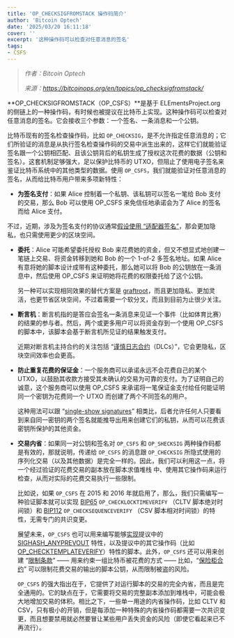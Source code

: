 ```yaml
---
title: 'OP_CHECKSIGFROMSTACK 操作码简介'
author: 'Bitcoin Optech'
date: '2025/03/20 16:11:18'
cover: ''
excerpt: '这种操作码可以检查对任意消息的签名'
tags:
- CSFS
---
```



> *作者：Bitcoin Optech*
> 
> *来源：<https://bitcoinops.org/en/topics/op_checksigfromstack/>*



**OP_CHECKSIGFROMSTACK（OP_CSFS）**是基于 ELEmentsProject.org 的侧链上的一种操作码，有时候也被提议在比特币上实现。这种操作码可以检查对任意消息的签名。它会接收三个参数：一个签名、一条消息和一个公钥。

比特币现有的签名检查操作码，比如 `OP_CHECKSIG`，是不允许指定任意消息的；它们所验证的消息是从执行签名检查操作码的交易中派生出来的，这样它们就能验证签名跟一个公钥相匹配、且该公钥背后的私钥生成了授权这次花费的数据（公钥和签名）。这套机制足够强大，足以保护比特币的 UTXO，但阻止了使用电子签名来鉴证比特币系统中的其他类型的数据。使用 `OP_CSFS`，我们就能验证对任意消息的签名，从而给比特币用户带来多项新特性：

-  **为签名支付**：如果 Alice 控制着一个私钥、该私钥可以签名一笔给 Bob 支付的交易，那么 Bob 可以使用 OP_CSFS 来免信任地承诺会为了 Alice 的签名而给 Alice 支付。

  不过，近期，涉及为签名支付的协议通常[假设使用 “适配器签名”](https://gnusha.org/url/https://lists.linuxfoundation.org/pipermail/lightning-dev/2019-July/002077.html)，那会更加隐私，也只需使用更少的区块空间。

- **委托**：Alice 可能希望委托授权 Bob 来花费她的资金，但又不想显式地创建一笔链上交易、将资金转移到她和 Bob 的一个 1-of-2 多签名地址。如果 Alice 有意将她的脚本设计成带有这种委托，那么她可以将 Bob 的公钥放在一条消息中，然后使用 OP_CSFS 来证明她将花费的权限委托给了这个公钥。

  另一种可以实现相同效果的替代方案是 [graftroot](https://gnusha.org/url/https://lists.linuxfoundation.org/pipermail/bitcoin-dev/2018-February/015700.html)，而且更加隐私、更加灵活，也更节省区块空间，不过着需要一个软分叉，而且到目前为止很少关注。

- **断言机**：断言机指的是答应会签名一条消息来见证一个事件（比如体育比赛）的结果的参与者。然后，两个或更多用户可以将资金存到一个使用 OP_CSFS 的脚本中，该脚本会基于断言机所见证的结果触发支付。

  近期对断言机主持合约的关注包括 “[谨慎日志合约](https://dci.mit.edu/smart-contracts)（DLCs）”，它会更隐私，区块空间效率也会更高。

- **防止重复花费的保证金**：一个服务商可以承诺永远不会花费自己的某个 UTXO，以鼓励其收款方接受其未确认的交易为可靠的支付。为了证明自己的诚意，这个服务商可以使用 OP_CSFS 来承诺将一笔保证金支付给任何能证明同一个密钥为花费同一个 UTXO 而创建了两个不同签名的用户。

  这种用法可以跟 “[single-show signatures](https://gnusha.org/url/https://lists.linuxfoundation.org/pipermail/bitcoin-dev/2014-December/007038.html)” 相类比，后者允许任何人只要看到来自同一密钥的两个签名就能推导出用来创建它们的私钥，从而可以花费该密钥所保护的其他资金。
  
-  **交易内省**：如果同一对公钥和签名对 `OP_CSFS` 和 `OP_SHECKSIG` 两种操作码都是有效的，那就说明，传递给 `OP_CSFS` 的消息跟 `OP_CHECKSIG` 所隐式使用的序列化交易（以及其他数据）是完全一样的。因此，我们可以利用这一点，将一个经过验证的花费交易的副本放在脚本求值堆栈 中、使用其它操作码来运行检查，从而对实际的花费交易执行一些限制。

   比如说，如果 `OP_CSFS` 在 2015 和 2016 年就启用了，那么，我们只需编写一种验证脚本就可以实现  [BIP65](https://github.com/bitcoin/bips/blob/master/bip-0065.mediawiki) `OP_CHECKLOCKTIMEVERIFY` （CLTV 脚本绝对时间锁）和 [BIP112](https://github.com/bitcoin/bips/blob/master/bip-0112.mediawiki) `OP_CHECKSEQUENCEVERIFY` （CSV 脚本相对时间锁）的特性，无需专门的共识变更。

   展望未来，`OP_CSFS` 也可以用来编写能够[实现](https://gnusha.org/url/https://lists.linuxfoundation.org/pipermail/bitcoin-dev/2019-May/016946.html)提议中的 [SIGHASH_ANYPREVOUT](https://bitcoinops.org/en/topics/sighash_anyprevout/) 特性，以及提议中的其它操作码（比如 [OP_CHECKTEMPLATEVERIFY](https://bitcoinops.org/en/topics/op_checktemplateverify/)）特性的脚本。此外，`OP_CSFS` 还可以用来创建 “[限制条款](https://bitcoinops.org/en/topics/covenants/)” —— 用来约束一组比特币被花费的方式 —— 比如，“[保险柜合约](https://bitcoinops.org/en/topics/vaults/)” 可以限制花费交易的输出的脚本公钥，从而限制被盗的风险。

   `OP_CSFS` 的强大指出在于，它提供了对运行脚本的交易的完全内省，而且是完全通用的。它的缺点在于，它需要将交易的完整副本添加到堆栈中，可能会极大地增加交易的体积。相比之下，一些单一用途的内省操作码，比如 CLTV 和 CSV，只有极小的开销，但是每添加一种特殊的内省操作码都需要一次共识变更，而且想要禁用就必然要冒让某些用户丢失资金的风险（即使它看起来已不再流行）。

    

